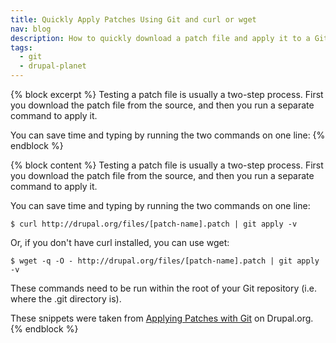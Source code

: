 ```yaml
---
title: Quickly Apply Patches Using Git and curl or wget
nav: blog
description: How to quickly download a patch file and apply it to a Git repository in one line
tags:
  - git
  - drupal-planet
---
```

{% block excerpt %}
Testing a patch file is usually a two-step process. First you download the patch file from the source, and then you run a separate command to apply it.

You can save time and typing by running the two commands on one line:
{% endblock %}

{% block content %}
Testing a patch file is usually a two-step process. First you download the patch file from the source, and then you run a separate command to apply it.

You can save time and typing by running the two commands on one line:

    $ curl http://drupal.org/files/[patch-name].patch | git apply -v

Or, if you don't have curl installed, you can use wget:

    $ wget -q -O - http://drupal.org/files/[patch-name].patch | git apply -v

These commands need to be run within the root of your Git repository (i.e. where the .git directory is).

These snippets were taken from [Applying Patches with Git](https://drupal.org/node/1399218) on Drupal.org.
{% endblock %}

